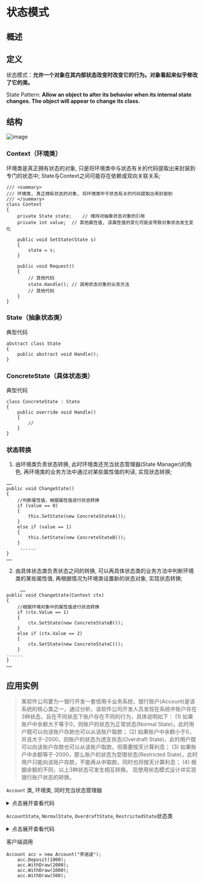 # 状态模式

## 概述



## 定义

状态模式：**允许一个对象在其内部状态改变时改变它的行为。对象看起来似乎修改了它的类。**

State Pattern: **Allow an object to alter its behavior when its internal state changes. The object will appear to change its class.**


## 结构

![image](https://user-images.githubusercontent.com/38829279/64392899-70014200-d081-11e9-866a-d3193c7b0f8f.png)

### Context（环境类）

环境类是真正拥有状态的对象, 只是将环境类中与状态有关的代码提取出来封装到专门的状态中;
State与Context之间可能存在依赖或双向关联关系;

```
/// <summary>
/// 环境类, 真正拥有状态的对象, 将环境类中于状态有关的代码提取出来封装到
/// </summary>
class Context
{
    private State state;    // 维持对抽象状态对象的引用
    private int value;  // 其他属性值, 该属性值的变化可能会导致对象状态发生变化

    public void SetState(State s)
    {
        state = s;
    }

    public void Request()
    {
        // 其他代码
        state.Handle(); // 调用状态对象的业务方法
        // 其他代码
    }
}
```

### State（抽象状态类）

典型代码

```
abstract class State
{
    public abstract void Handle();
}
```

### ConcreteState（具体状态类）

典型代码

```
class ConcreteState : State
{
    public override void Handle()
    {
        // 
    }
}
```

### 状态转换

1. 由环境类负责状态转换, 此时环境类还充当状态管理器(State Manager)的角色, 再环境类的业务方法中通过对某些属性值的判读, 实现状态转换;

```
……
public void ChangeState()
{
    //判断属性值，根据属性值进行状态转换
    if (value == 0)
    {
	    this.SetState(new ConcreteStateA());
    }
    else if (value == 1)
    {
	    this.SetState(new ConcreteStateB());
    }
     ......
}
……
```

2. 由具体状态类负责状态之间的转换, 可以再具体状态类的业务方法中判断环境类的某些属性值, 再根据情况为环境类设置新的状态对象, 实现状态转换;

```
     ……
public void ChangeState(Context ctx) 
{
    //根据环境对象中的属性值进行状态转换
    if (ctx.Value == 1) 
    {
        ctx.SetState(new ConcreteStateB());
    }
    else if (ctx.Value == 2) 
    {
        ctx.SetState(new ConcreteStateC());
    }
......
}
……

```

## 应用实例

> 某软件公司要为一银行开发一套信用卡业务系统，银行账户(Account)是该系统的核心类之一，通过分析，该软件公司开发人员发现在系统中账户存在3种状态，且在不同状态下账户存在不同的行为，具体说明如下：
(1) 如果账户中余额大于等于0，则账户的状态为正常状态(Normal State)，此时用户既可以向该账户存款也可以从该账户取款；
(2) 如果账户中余额小于0，并且大于-2000，则账户的状态为透支状态(Overdraft State)，此时用户既可以向该账户存款也可以从该账户取款，但需要按天计算利息；
(3) 如果账户中余额等于-2000，那么账户的状态为受限状态(Restricted State)，此时用户只能向该账户存款，不能再从中取款，同时也将按天计算利息；
(4) 根据余额的不同，以上3种状态可发生相互转换。
现使用状态模式设计并实现银行账户状态的转换。

`Account` 类, 环境类, 同时充当状态管理器

<details>
<summary>点击展开查看代码</summary>

```
namespace StatePattern.Sample
{
    class Account
    {
        public Account()
        {
            Balance = 0;
            ChangeState();
        }

        public Account(decimal balance)
        {
            this.Balance = balance;

            ChangeState();
        }

        public Account(decimal balance, string name) : this(balance)
        {
            Name = name;
        }

        public Account(string name):this()
        {
            Name = name;
        }

        private AccountState accountState;

        public decimal Balance { get; set; }
        public string Name { get; set; }

        private void ChangeState()
        {
            if (Balance >= 0) accountState = new NormalState(this);
            else if (Balance < 0 && Balance > -2000) accountState = new OverdraftState(this);
            else if (Balance <= -2000) accountState = new RestrictedState(this);
        }

        public void SetState(AccountState state)
        {
            accountState = state;
        }

        public void Deposit(decimal amount)
        {
            accountState.Deposit(amount);
            ChangeState();
        }

        public void WithDraw(decimal amount)
        {
            accountState.WithDraw(amount);
            ChangeState();
        }
    }
}
```
</details>

`AccountState`, `NormalState`, `OverdraftState`, `RestrictedState`状态类

<details>
<summary>点击展开查看代码</summary>

```
namespace StatePattern.Sample
{
    using System;

    abstract class AccountState
    {
        protected readonly Account account;

        public AccountState(Account account)
        {
            this.account = account;
        }

        public abstract void Deposit(decimal amount);
        public abstract void WithDraw(decimal amount);
    }

    class NormalState : AccountState
    {
        public NormalState(Account account):base(account)
        {
        }

        public override void Deposit(decimal amount)
        {
            account.Balance += amount;
            Console.WriteLine("正常状态 - 存款: {0}, 余额: {1}", amount, account.Balance);
        }

        public override void WithDraw(decimal amount)
        {
            account.Balance -= amount;
            Console.WriteLine("正常状态 - 取款: {0}, 余额: {1}", amount, account.Balance);
        }
    }

    class OverdraftState : AccountState
    {
        public OverdraftState(Account account) : base(account)
        {
        }

        public override void Deposit(decimal amount)
        {
            account.Balance += amount;
            Console.WriteLine("透支状态 - 存款: {0}, 余额: {1}", amount, account.Balance);
        }

        public override void WithDraw(decimal amount)
        {
            account.Balance -= amount;
            Console.WriteLine("透支状态 - 取款: {0}, 余额: {1}", amount, account.Balance);
        }
    }

    class RestrictedState : AccountState
    {
        public RestrictedState(Account account) : base(account)
        {
        }

        public override void Deposit(decimal amount)
        {
            account.Balance += amount;
            Console.WriteLine("受限状态 - 存款: {0}, 余额: {1}", amount, account.Balance);
        }

        public override void WithDraw(decimal amount)
        {
            Console.WriteLine("受限状态 - 无法取款, 余额: {0}", account.Balance);
        }
    }
}
```
</details>

客户端调用

```
Account acc = new Account("李逍遥");
    acc.Deposit(1000);
    acc.WithDraw(2000);
    acc.WithDraw(1000);
    acc.WithDraw(500);
```
